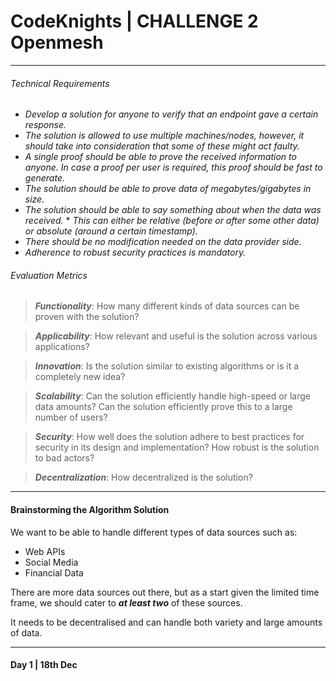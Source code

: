 # CodeKnights | CHALLENGE 2 Openmesh
***

###### Technical Requirements

* *Develop a solution for anyone to verify that an endpoint gave a certain response.*
* *The solution is allowed to use multiple machines/nodes, however, it should take into consideration that some of these might act faulty.*
* *A single proof should be able to prove the received information to anyone. In case a proof per user is required, this proof should be fast to generate.*
* *The solution should be able to prove data of megabytes/gigabytes in size.*
* *The solution should be able to say something about when the data was received.* * *This can either be relative (before or after some other data) or absolute (around a certain timestamp).*
* *There should be no modification needed on the data provider side.*
* *Adherence to robust security practices is mandatory.*


###### Evaluation Metrics

> ***Functionality***: How many different kinds of data sources can be proven with the solution? 

> ***Applicability***: How relevant and useful is the solution across various applications?

>***Innovation***: Is the solution similar to existing algorithms or is it a completely new idea?

>***Scalability***: Can the solution efficiently handle high-speed or large data amounts? Can the solution efficiently prove this to a large number of users?

>***Security***: How well does the solution adhere to best practices for security in its design and implementation? How robust is the solution to bad actors?

>***Decentralization***: How decentralized is the solution?

****

#### Brainstorming the Algorithm Solution

We want to be able to handle different types of data sources such as:

- Web APIs
- Social Media 
- Financial Data

There are more data sources out there, but as a start given the limited time frame, we should cater to ***at least two*** of these sources. 

It needs to be decentralised and can handle both variety and large amounts of data. 

****

#### Day 1 | 18th Dec

